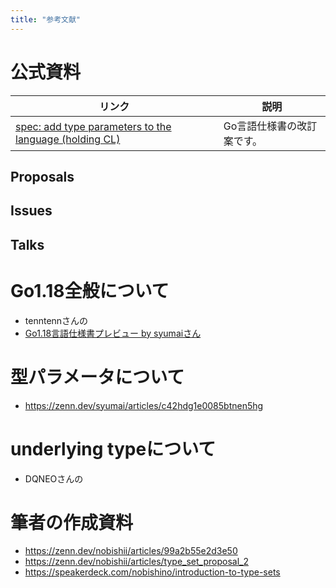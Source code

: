 ```yaml
---
title: "参考文献"
---
```


# 公式資料

| リンク | 説明 |
| ---- | ---- |
| [spec: add type parameters to the language (holding CL)](https://go-review.googlesource.com/c/go/+/294469) | Go言語仕様書の改訂案です。 |
## Proposals

## Issues

## Talks

# Go1.18全般について

- tenntennさんの
- [Go1.18言語仕様書プレビュー by syumaiさん](https://gospec-previewer.vercel.app/refs/0bacee18fda5733fe0bcf5c15e095f16abce3252)

# 型パラメータについて

- https://zenn.dev/syumai/articles/c42hdg1e0085btnen5hg

# underlying typeについて

- DQNEOさんの

# 筆者の作成資料

- https://zenn.dev/nobishii/articles/99a2b55e2d3e50
- https://zenn.dev/nobishii/articles/type_set_proposal_2
- https://speakerdeck.com/nobishino/introduction-to-type-sets